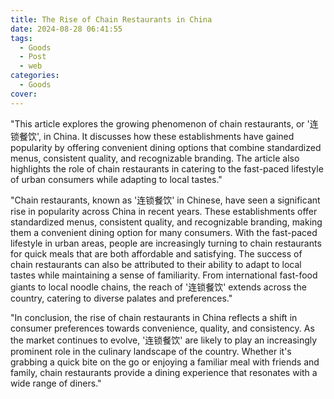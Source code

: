 ```yaml
---
title: The Rise of Chain Restaurants in China
date: 2024-08-28 06:41:55
tags:
  - Goods
  - Post
  - web
categories:
  - Goods
cover: 
---
```


"This article explores the growing phenomenon of chain restaurants, or '连锁餐饮', in China. It discusses how these establishments have gained popularity by offering convenient dining options that combine standardized menus, consistent quality, and recognizable branding. The article also highlights the role of chain restaurants in catering to the fast-paced lifestyle of urban consumers while adapting to local tastes."

"Chain restaurants, known as '连锁餐饮' in Chinese, have seen a significant rise in popularity across China in recent years. These establishments offer standardized menus, consistent quality, and recognizable branding, making them a convenient dining option for many consumers. With the fast-paced lifestyle in urban areas, people are increasingly turning to chain restaurants for quick meals that are both affordable and satisfying. The success of chain restaurants can also be attributed to their ability to adapt to local tastes while maintaining a sense of familiarity. From international fast-food giants to local noodle chains, the reach of '连锁餐饮' extends across the country, catering to diverse palates and preferences."

"In conclusion, the rise of chain restaurants in China reflects a shift in consumer preferences towards convenience, quality, and consistency. As the market continues to evolve, '连锁餐饮' are likely to play an increasingly prominent role in the culinary landscape of the country. Whether it's grabbing a quick bite on the go or enjoying a familiar meal with friends and family, chain restaurants provide a dining experience that resonates with a wide range of diners."
